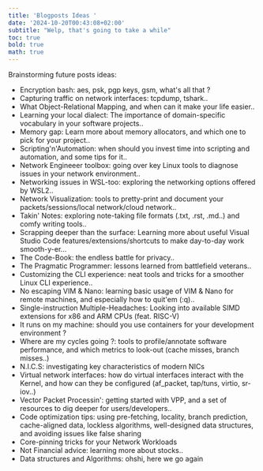 ```yaml
---
title: 'Blogposts Ideas '
date: '2024-10-20T00:43:08+02:00'
subtitle: "Welp, that's going to take a while"
toc: true
bold: true
math: true
---
```


Brainstorming future posts ideas:

* Encryption bash: aes, psk, pgp keys, gsm, what's all that ?
* Capturing traffic on network interfaces: tcpdump, tshark..
* What Object-Relational Mapping, and when can it make your life easier..
* Learning your local dialect: The importance of domain-specific vocabulary in your software projects..
* Memory gap: Learn more about memory allocators, and which one to pick for your project..
* Scripting'n'Automation: when should you invest time into scripting and automation, and some tips for it..
* Network Engineeer toolbox: going over key Linux tools to diagnose issues in your network environment..
* Networking issues in WSL-too: exploring the networking options offered by WSL2..
* Network Visualization: tools to pretty-print and document your packets/sessions/local network/cloud network..
* Takin' Notes: exploring note-taking file formats (.txt, .rst, .md..) and comfy writing tools..
* Scrapping deeper than the surface: Learning more about useful Visual Studio Code features/extensions/shortcuts to make day-to-day work smooth-y-er...
* The Code-Book: the endless battle for privacy..
* The Pragmatic Programmer: lessons learned from battlefield veterans..
* Customizing the CLI experience: neat tools and tricks for a smoother Linux CLI experience..
* No escaping VIM & Nano: learning basic usage of VIM & Nano for remote machines, and especially how to quit'em (:q)..
* Single-instruction Multiple-Headaches: Looking into available SIMD extensions for x86 and ARM CPUs (feat. RISC-V)
* It runs on my machine: should you use containers for your development environment ?
*  Where are my cycles going ?: tools to profile/annotate software performance, and which metrics to look-out (cache misses, branch misses..)
*  N.I.C.S: investigating key characteristics of modern NICs
*  Virtual network interfaces: how do virtual interfaces interact with the Kernel, and how can they be configured (af_packet, tap/tuns, virtio, sr-iov..)
* Vector Packet Processin': getting started with VPP, and a set of resources to dig deeper for users/developers..
* Code optimization tips: using pre-fetching, locality, branch prediction, cache-aligned data, lockless algorithms, well-designed data structures, and avoiding issues like false sharing
* Core-pinning tricks for your Network Workloads
* Not Financial advice: learning more about stocks.. 
* Data structures and Algorithms: ohshi, here we go again